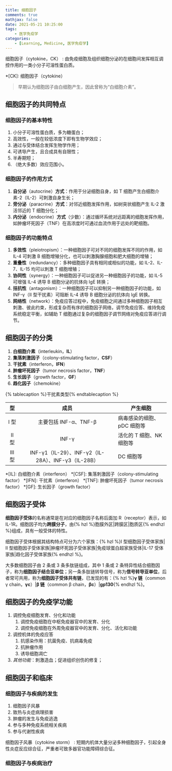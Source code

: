 ```yaml
---
title: 细胞因子
comments: true
mathjax: false
date: 2021-05-21 10:25:00
tags:
    - 医学免疫学
categories:
    - [Learning, Medicine, 医学免疫学]
---
```


细胞因子（cytokine，CK）
: 由免疫细胞及组织细胞分泌的在细胞间发挥相互调控作用的一类小分子可溶性蛋白质。

*[CK]: 细胞因子（cytokine）

> 早期认为细胞因子由白细胞产生，因此曾称为“白细胞介素”。

<!-- more -->

## 细胞因子的共同特点

### 细胞因子的基本特性

1. 小分子可溶性蛋白质，多为糖蛋白；
2. 高效性，一般在较低浓度下即有生物学效应；
3. 通过与受体结合发挥生物学作用；
4. 可诱导产生，且合成具有自限性；
5. 半寿期短；
6. （绝大多数）效应范围小。

### 细胞因子的作用方式

1. **自分泌**（autocrine）**方式**：作用于分泌细胞自身，如 T 细胞产生白细胞介素-2（IL-2）可刺激自身生长；
2. **旁分泌**（paracrine）**方式**：对邻近细胞发挥作用，如树突状细胞产生 IL-2 激活邻近的 T 细胞分化；
3. **内分泌**（endocrine）**方式**（少数）：通过循环系统对远距离的细胞发挥作用，如肿瘤坏死因子（TNF）在高浓度时可通过血流作用于远处的靶细胞。

### 细胞因子的功能特点

1. **多效性**（pleiotropism）：一种细胞因子可对不同的细胞发挥不同的作用，如 IL-4 可刺激 B 细胞增殖分化，也可以刺激胸腺细胞和肥大细胞的增殖；
2. **重叠性**（redundancy）：多种细胞因子具有相同或相似的功能，如 IL-2、IL-7、IL-15 均可以刺激 T 细胞增殖；
3. **协同性**（synergy）：一种细胞因子可以促进另一种细胞因子的功能，如 IL-5 可增强 IL-4 诱导 B 细胞分泌的抗体向 IgE 转换；
4. **拮抗性**（antagonism）：一种细胞因子可以抑制另一种细胞因子的功能，如 INF-γ（Ⅱ 型干扰素）可阻断 IL-4 诱导 B 细胞分泌的抗体向 IgE 转换。
5. **网络性**（network）：免疫应答过程中，免疫细胞之间通过多种细胞因子相互刺激、彼此约束，形成复杂而有序的细胞因子网络，调节免疫应答、维持免疫系统稳定平衡，如辅助 T 细胞通过复杂的细胞因子调节网络对免疫应答进行调节。

## 细胞因子的分类

1. **白细胞介素**（interleukin，**IL**）
2. **集落刺激因子**（colony-stimulating factor，**CSF**）
3. **干扰素**（interferon，**IFN**）
4. **肿瘤坏死因子**（tumor necrosis factor，**TNF**）
5. **生长因子**（growth factor，**GF**）
6. **趋化因子**（chemokine）

{% tablecaption %}干扰素类型{% endtablecaption %}

|  型  |                         成员                        | 产生细胞                   |
|:----:|:---------------------------------------------------:|----------------------------|
| Ⅰ 型 |                主要包括 INF-α、TNF-β                | 病毒感染的细胞、pDC 细胞等 |
| Ⅱ 型 |                        INF-γ                        | 活化的 T 细胞、NK 细胞等   |
| Ⅲ 型 | INF-γ1（IL-29）、INF-γ2（IL-28A）、INF-γ3（IL-28B） | DC 细胞等                  |

*[IL]: 白细胞介素（interferon）
*[CSF]: 集落刺激因子（colony-stimulating factor）
*[IFN]: 干扰素（interferon）
*[TNF]: 肿瘤坏死因子（tumor necrosis factor）
*[GF]: 生长因子（growth factor）

## 细胞因子受体

**细胞因子受体**的名称通常是在对应的细胞因子名称后面加 R（receptor）表示，如 IL-1R。细胞因子均为**跨膜分子**，由{% hzl %}胞膜外区|跨膜区|胞质区{% endhzl %}组成，具有一般受体的特性。

细胞因子受体根据其结构特点可分为六个家族：{% hzl %}Ⅰ 型细胞因子受体家族|Ⅱ 型细胞因子受体家族|肿瘤坏死因子受体家族|免疫球蛋白超家族受体|IL-17 受体家族|趋化因子受体家族{% endhzl %}。

大多数细胞因子由 2 条或 3 条多肽链组成，其中 1 条或 2 条特异性结合细胞因子，称为**细胞因子结合亚单位**；另一条多肽链转导信号，称为**信号转导亚单位**，后者常可共用，称为**细胞因子受体共有链**，已发现的有：{% hzl %}**γ 链**（common γ chain，**γc**）|**β 链**（common β chain，**βc**）|**gp130**{% endhzl %}。

## 细胞因子的免疫学功能

1. 调控免疫细胞发育、分化和功能
    1. 调控免疫细胞在中枢免疫器官中的发育、分化
    2. 调控免疫细胞在外周免疫器官中的发育、分化、活化和功能
2. 调控机体的免疫应答
    1. 抗感染作用：抗菌免疫、抗病毒免疫
    2. 抗肿瘤作用
    3. 诱导细胞凋亡
3. *其他功能*：刺激造血；促进组织创伤的修复；

## 细胞因子和临床

### 细胞因子与疾病的发生

1. 细胞因子风暴
2. 致热与炎症病理损害
3. 肿瘤的发生与免疫逃逸
4. 参与多种免疫系统相关疾病
5. 参与代谢性疾病

细胞因子风暴（cytokine storm）
: 短期内机体大量分泌多种细胞因子，引起全身性炎症反应综合征，严重者可致多器官功能障碍综合征。

### 细胞因子与疾病治疗

